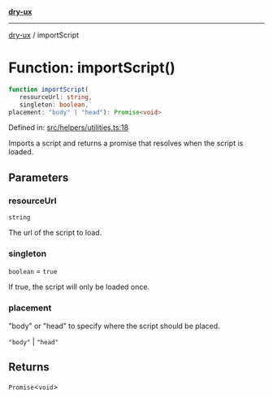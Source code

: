 [**dry-ux**](../README.md)

***

[dry-ux](../README.md) / importScript

# Function: importScript()

```ts
function importScript(
   resourceUrl: string, 
   singleton: boolean, 
placement: "body" | "head"): Promise<void>
```

Defined in: [src/helpers/utilities.ts:18](https://github.com/navedr/dry-ux/blob/f464198215bbdbf8f80dadda55a7d0d7eeb0411c/src/helpers/utilities.ts#L18)

Imports a script and returns a promise that resolves when the script is loaded.

## Parameters

### resourceUrl

`string`

The url of the script to load.

### singleton

`boolean` = `true`

If true, the script will only be loaded once.

### placement

"body" or "head" to specify where the script should be placed.

`"body"` | `"head"`

## Returns

`Promise`\<`void`\>
